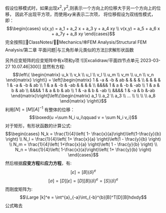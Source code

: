 假设位移模式时，如果出现$x^2,y^2$,则表示一个方向上的位移大于另一个方向上的位移， 因此不出现平方项，而使用$xy$来表示二次项， 将位移假设为双线性模式， 即：
$$\begin{cases}
u(x,y) = a_1 + a_2 x + a_3 y + a_4 xy \\
v(x,y) = a_5 + a_6 x + a_7y + a_8 xy
\end{cases}$$
完全按照[[📘ClassNotes/👨‍🔧Mechanics/🕸️FEM Analysis/Structural FEM Analysis/第二章 平面问题|与三角形单元类似的方法]]求解形状函数

另外应变矩阵的应变矩阵中有x项和y项
![[Excalidraw/平面四节点单元 2023-03-27 10.07.46|300]]
显然有方程: 
$$\left\{
\begin{matrix}
u_k \\  v_k \\ u_l \\ v_l \\ u_m \\ v_m \\ u_n \\ v_n
\end{matrix}
\right\} = \left[\begin{matrix}
1 & -a & -b & ab &  & & & \\
& & & & 1 & -a & -b & ab \\
1 & a  & -b & -ab & & & & \\
&&&& 1 & a & -b & -ab \\
1 & a & b & ab  \\
&&&& 1 & a & b & ab \\
1 & -a & b & -ab \\
&&&& 1 & -a & b &-ab
\end{matrix}\right]\left\{\begin{matrix}
a_1 \\ a_2 \\ a_3 \\ ... \\ \\ \\ \\  a_8
\end{matrix} \right\}$$
利用$[N] = [M][A]^{-1}$
有整体的位移：
$$\boxed{u =\sum N_i u_i\qquad v = \sum  N_i v_i}$$
对于矩形，有形状函数的计算公式: 
$$\begin{cases}
N_k = \frac{1}{4}\left( 1- \frac{x}{a}\right)\left(1-\frac{y}{b} \right) \\
N_l = \frac{1}{4}\left( 1+ \frac{x}{a} \right)\left(1 - \frac{y}{b} \right) \\
N_m = \frac{1}{4}\left( 1+\frac{x}{a} \right)\left( 1 - \frac{y}{b} \right) \\
N_n = \frac{1}{4}\left( 1-\frac{x}{a}\right)\left( 1+ \frac{y}{b} \right)
\end{cases}$$
然后根据**应变方程**和**应力方程**，有:
$$[\varepsilon] = [B]\left\{\delta\right\}^e$$
$$[\sigma] = [D][\varepsilon] = [D][B]\left\{\delta\right\}^e = [S]\left\{ \delta\right\}^e$$
而刚度矩阵为:
$$\Large [k]^e = \int^{a}_{-a}\int_{-b}^{b}[B]^T[D][B]hdxdy$$
公式略去